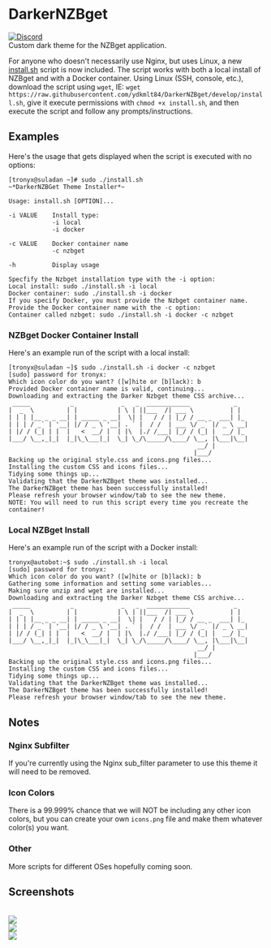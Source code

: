 # DarkerNZBget
[![Discord](https://img.shields.io/badge/Chat-Discord-738bd7.svg?style=for-the-badge)](https://discord.gg/fKcCXwb)<br>
Custom dark theme for the NZBget application.

For anyone who doesn't necessarily use Nginx, but uses Linux, a new [install.sh](https://github.com/ydkmlt84/DarkerNZBget/blob/develop/install.sh) script is now included.  The script works with both a local install of NZBget and with a Docker container. Using Linux (SSH, console, etc.), download the script using `wget`, IE: `wget https://raw.githubusercontent.com/ydkmlt84/DarkerNZBget/develop/install.sh`, give it execute permissions with `chmod +x install.sh`, and then execute the script and follow any prompts/instructions.

## Examples
Here's the usage that gets displayed when the script is executed with no options:

```
[tronyx@suladan ~]# sudo ./install.sh
~*DarkerNZBGet Theme Installer*~

Usage: install.sh [OPTION]...

-i VALUE    Install type:
            -i local
            -i docker

-c VALUE    Docker container name
            -c nzbget

-h          Display usage

Specfify the Nzbget installation type with the -i option:
Local install: sudo ./install.sh -i local
Docker container: sudo ./install.sh -i docker
If you specify Docker, you must provide the Nzbget container name.
Provide the Docker container name with the -c option:
Container called nzbget: sudo ./install.sh -i docker -c nzbget
```

### NZBget Docker Container Install
Here's an example run of the script with a local install:

```
[tronyx@suladan ~]$ sudo ./install.sh -i docker -c nzbget
[sudo] password for tronyx:
Which icon color do you want? ([w]hite or [b]lack): b
Provided Docker container name is valid, continuing...
Downloading and extracting the Darker Nzbget theme CSS archive...
 _____           _             _   _  ____________            _
|  _  \         | |           | \ | ||___  /| ___ \          | |
| | | |__ _ _ __| | _____ _ __|  \| |   / / | |_/ / __ _  ___| |_
| | | / _` | '__| |/ / _ \ '__| . ` |  / /  | ___ \/ _` |/ _ \ __|
| |/ / (_| | |  |   <  __/ |  | |\  |./ /___| |_/ / (_| |  __/ |_
|___/ \__,_|_|  |_|\_\___|_|  \_| \_/\_____/\____/ \__, |\___|\__|
                                                    __/ |
                                                   |___/
Backing up the original style.css and icons.png files...
Installing the custom CSS and icons files...
Tidying some things up...
Validating that the DarkerNZBget theme was installed...
The DarkerNZBget theme has been successfully installed!
Please refresh your browser window/tab to see the new theme.
NOTE: You will need to run this script every time you recreate the container!
```

### Local NZBget Install
Here's an example run of the script with a Docker install:

```
tronyx@autobot:~$ sudo ./install.sh -i local
[sudo] password for tronyx:
Which icon color do you want? ([w]hite or [b]lack): b
Gathering some information and setting some variables...
Making sure unzip and wget are installed...
Downloading and extracting the Darker Nzbget theme CSS archive...
 _____           _             _   _  ____________            _
|  _  \         | |           | \ | ||___  /| ___ \          | |
| | | |__ _ _ __| | _____ _ __|  \| |   / / | |_/ / __ _  ___| |_
| | | / _` | '__| |/ / _ \ '__| . ` |  / /  | ___ \/ _` |/ _ \ __|
| |/ / (_| | |  |   <  __/ |  | |\  |./ /___| |_/ / (_| |  __/ |_
|___/ \__,_|_|  |_|\_\___|_|  \_| \_/\_____/\____/ \__, |\___|\__|
                                                    __/ |
                                                   |___/
Backing up the original style.css and icons.png files...
Installing the custom CSS and icons files...
Tidying some things up...
Validating that the DarkerNZBget theme was installed...
The DarkerNZBget theme has been successfully installed!
Please refresh your browser window/tab to see the new theme.
```

## Notes
### Nginx Subfilter
If you're currently using the Nginx sub_filter parameter to use this theme it will need to be removed.

### Icon Colors
There is a 99.999% chance that we will NOT be including any other icon colors, but you can create your own `icons.png` file and make them whatever color(s) you want.

### Other
More scripts for different OSes hopefully coming soon.


## Screenshots
</br>
<img src="https://i.imgur.com/BCcVIZN.png"></img>
<br>
<img src="https://i.imgur.com/eIURD9y.png"></img>
<br>
<img src="https://i.imgur.com/ODiEDDw.png"></img>
